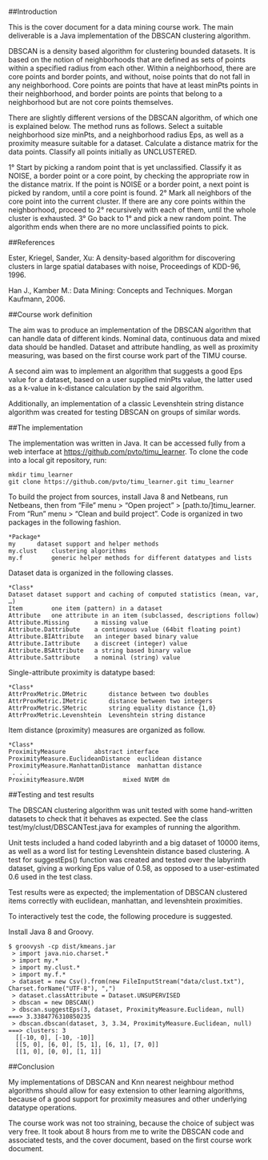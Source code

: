 
##Introduction

This is the cover document for a data mining course work.  The main deliverable is a Java implementation of the DBSCAN clustering algorithm.

DBSCAN is a density based algorithm for clustering bounded datasets.  It is based on the notion of neighborhoods that are defined as sets of points within a specified radius from each other.  Within a neighborhood, there are core points and border points, and without, noise points that do not fall in any neighborhood.  Core points are points that have at least minPts points in their neighborhood, and border points are points that belong to a neighborhood but are not core points themselves.

There are slightly different versions of the DBSCAN algorithm, of which one is explained below.  The method runs as follows.  Select a suitable neighborhood size minPts, and a neighborhood radius Eps, as well as a proximity measure suitable for a dataset.  Calculate a distance matrix for the data points.  Classify all points initially as UNCLUSTERED.

1° Start by picking a random point that is yet unclassified.  Classify it as NOISE, a border point or a core point, by checking the appropriate row in the distance matrix.  If the point is NOISE or a border point, a next point is picked by random, until a core point is found.
2° Mark all neighbors of the core point into the current cluster.  If there are any core points within the neighborhood, proceed to 2° recursively with each of them, until the whole cluster is exhausted.
3° Go back to 1° and pick a new random point.  The algorithm ends when there are no more unclassified points to pick.

##References

Ester, Kriegel, Sander, Xu: A density-based algorithm for discovering clusters in large spatial databases with noise, Proceedings of KDD-96, 1996.

Han J., Kamber M.: Data Mining: Concepts and Techniques. Morgan Kaufmann, 2006.

##Course work definition

The aim was to produce an implementation of the DBSCAN algorithm that can handle data of different kinds.  Nominal data, continuous data and mixed data should be handled.  Dataset and attribute handling, as well as proximity measuring, was based on the first course work part of the TIMU course.

A second aim was to implement an algorithm that suggests a good Eps value for a dataset, based on a user supplied minPts value, the latter used as a k-value in k-distance calculation by the said algorithm.

Additionally, an implementation of a classic Levenshtein string distance algorithm was created for testing DBSCAN on groups of similar words.

##The implementation

The implementation was written in Java.  It can be accessed fully from a web interface at https://github.com/pvto/timu_learner.  To clone the code into a local git repository, run:

```
mkdir timu_learner
git clone https://github.com/pvto/timu_learner.git timu_learner
```

To build the project from sources, install Java 8 and Netbeans, run Netbeans, then from “File” menu > “Open project” > [path.to/]timu_learner.  From “Run” menu > “Clean and build project”.
Code is organized in two packages in the following fashion.

```
*Package*
my      dataset support and helper methods
my.clust    clustering algorithms
my.f        generic helper methods for different datatypes and lists
```

Dataset data is organized in the following classes.

```
*Class*
Dataset dataset support and caching of computed statistics (mean, var, …)
Item        one item (pattern) in a dataset
Attribute   one attribute in an item (subclassed, descriptions follow)
Attribute.Missing       a missing value
Attribute.Dattribute    a continuous value (64bit floating point)
Attribute.BIAttribute   an integer based binary value
Attribute.Iattribute    a discreet (integer) value 
Attribute.BSAttribute   a string based binary value
Attribute.Sattribute    a nominal (string) value
```

Single-attribute proximity is datatype based:

```
*Class*
AttrProxMetric.DMetric      distance between two doubles
AttrProxMetric.IMetric      distance between two integers
AttrProxMetric.SMetric      string equality distance {1,0}
AttrProxMetric.Levenshtein  Levenshtein string distance
```

Item distance (proximity) measures are organized as follow.

```
*Class*
ProximityMeasure        abstract interface
ProximityMeasure.EuclideanDistance  euclidean distance
ProximityMeasure.ManhattanDistance  manhattan distance
 . . .
ProximityMeasure.NVDM           mixed NVDM dm
```

##Testing and test results 

The DBSCAN clustering algorithm was unit tested with some hand-written datasets to check that it behaves as expected.  See the class test/my/clust/DBSCANTest.java for examples of running the algorithm.

Unit tests included a hand coded labyrinth and a big dataset of 10000 items, as well as a word list for testing Levenshtein distance based clustering.  A test for suggestEps() function was created and tested over the labyrinth dataset, giving a working Eps value of 0.58, as opposed to a user-estimated 0.6 used in the test class.

Test results were as expected; the implementation of DBSCAN clustered items correctly with euclidean, manhattan, and levenshtein proximities.

To interactively test the code, the following procedure is suggested.

Install Java 8 and Groovy.

```
$ groovysh -cp dist/kmeans.jar 
 > import java.nio.charset.* 
 > import my.* 
 > import my.clust.* 
 > import my.f.*
 > dataset = new Csv().from(new FileInputStream("data/clust.txt"), Charset.forName("UTF-8"), ",")
 > dataset.classAttribute = Dataset.UNSUPERVISED
 > dbscan = new DBSCAN() 
 > dbscan.suggestEps(3, dataset, ProximityMeasure.Euclidean, null)
===> 3.3384776310850235
 > dbscan.dbscan(dataset, 3, 3.34, ProximityMeasure.Euclidean, null)
===> clusters: 3
  [[-10, 0], [-10, -10]]
  [[5, 0], [6, 0], [5, 1], [6, 1], [7, 0]]
  [[1, 0], [0, 0], [1, 1]]
```

##Conclusion

My implementations of DBSCAN and Knn nearest neighbour method algorithms should allow for easy extension to other learning algorithms, because of a good support for proximity measures and other underlying datatype operations.

The course work was not too straining, because the choice of subject was very free.  It took about 8 hours from me to write the DBSCAN code and associated tests, and the cover document, based on the first course work document.